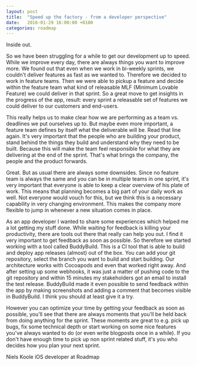```yaml
---
layout: post
title:  "Speed up the factory - from a developer perspective"
date:   2016-01-29 16:00:00 +0100
categories: roadmap
---
```

Inside out.

So we have been struggling for a while to get our development up to speed. While we improve every day, there are always things you want to improve more. We found out that even when we work in bi-weekly sprints, we couldn't deliver features as fast as we wanted to. Therefore we decided to work in feature teams. Then we were able to pickup a feature and decide within the feature team what kind of releasable MLF (Minimum Lovable Feature) we could deliver in that sprint. So a great move to get insights in the progress of the app, result: every sprint a releasable set of features we could deliver to our customers and end-users.

This really helps us to make clear how we are performing as a team vs. deadlines we put ourselves up to. But maybe even more important, a feature team defines by itself what the deliverable will be. Read that line again. It's very important that the people who are building your product, stand behind the things they build and understand why they need to be built. Because this will make the team feel responsible for what they are delivering at the end of the sprint. That's what brings the company, the people and the product forwards.

Great. But as usual there are always some downsides. Since no feature team is always the same and you can be in multiple teams in one sprint, it's very important that everyone is able to keep a clear overview of his plate of work. This means that planning becomes a big part of your daily work as well. Not everyone would vouch for this, but we think this is a necessary capability in very changing environment. This makes the company more flexible to jump in whenever a new situation comes in place.

As an app developer I wanted to share some experiences which helped me a lot getting my stuff done. While waiting for feedback is killing your productivity, there are tools out there that really can help you out. I find it very important to get feedback as soon as possible. So therefore we started working with a tool called BuddyBuild. This is a CI tool that is able to build and deploy app releases (almost) out of the box. You can add your git repository, select the branch you want to build and start building. Our architecture works with Cocoapods and even that worked right away. And after setting up some webhooks, it was just a matter of pushing code to the git repository and within 15 minutes my stakeholders got an email to install the test release. BuddyBuild made it even possible to send feedback within the app by making screenshots and adding a comment that becomes visible in BuddyBuild. I think you should at least give it a try.

However you can optimize your time by getting your feedback as soon as possible, you'll see that there are always moments that you'll be held back from doing anything for the sprint. These moments are great to e.g. pick up bugs, fix some technical depth or start working on some nice features you've always wanted to do (or even write blogposts once in a while). If you don't have enough time to pick up non sprint related stuff, it's you who decides how you plan your next sprint.

Niels Koole
iOS developer at Roadmap
